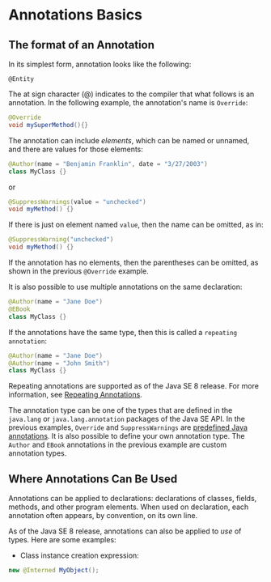 # Annotations Basics

## The format of an Annotation

In its simplest form, annotation looks like the following:

```
@Entity
```

The at sign character (@) indicates to the compiler that what
follows is an annotation. In the following example, the
annotation's name is `Override`:

```java
@Override
void mySuperMethod(){}
```

The annotation can include _elements_, which can be named or
unnamed, and there are values for those elements:

```java
@Author(name = "Benjamin Franklin", date = "3/27/2003")
class MyClass {}
```

or

```java
@SuppressWarnings(value = "unchecked")
void myMethod() {}
```

If there is just on element named `value`, then the name can
be omitted, as in:

```java
@SuppressWarning("unchecked")
void myMethod() {}
```

If the annotation has no elements, then the parentheses can
be omitted, as shown in the previous `@Override` example.

It is also possible to use multiple annotations on the same
declaration:

```java
@Author(name = "Jane Doe")
@EBook
class MyClass {}
```

If the annotations have the same type, then this is called a
`repeating annotation`:

```java
@Author(name = "Jane Doe")
@Author(name = "John Smith")
class MyClass {}
```

Repeating annotations are supported as of the Java SE 8 release.
For more information, see [Repeating Annotations](005-repeating-annotations.md).

The annotation type can be one of the types that are defined in
the `java.lang` or `java.lang.annotation` packages of the Java
SE API. In the previous examples, `Override` and `SuppressWarnings`
are [predefined Java annotations](003-predefined-annotation-types.md). 
It is also possible to define your own annotation type. 
The `Author` and `EBook` annotations in the previous example 
are custom annotation types.

## Where Annotations Can Be Used

Annotations can be applied to declarations: declarations of
classes, fields, methods, and other program elements. When used
on declaration, each annotation often appears, by convention, on
its own line.

As of the Java SE 8 release, annotations can also be applied to
_use_ of types. Here are some examples:

- Class instance creation expression:

```java
new @Interned MyObject();
```